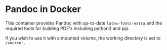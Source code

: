 # Pandoc in Docker

This container provides Pandoc with up-to-date `latex-fonts-extra` and the required tools for building PDF's including python3 and pip.

If you wish to use it with a mounted volume, the working directory is set to `/source'.`
